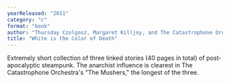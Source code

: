 ```yaml
---
yearReleased: "2011"
category: "c"
format: "book"
author: "Thursday Czolgosz, Margaret Killjoy, and The Catastrophone Orchestra"
title: "White is the Color of Death"
---
```

Extremely short collection of three linked stories (40  pages in total) of post-apocalyptic steampunk. The anarchist influence is  clearest in The Catastrophone Orchestra's "The Mushers," the longest of the  three.
 
 